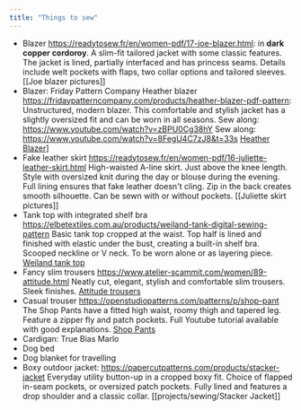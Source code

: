 ```yaml
---
title: "Things to sew"
---
```



- Blazer https://readytosew.fr/en/women-pdf/17-joe-blazer.html: in **dark copper cordoroy**. 
	A slim-fit tailored jacket with some classic features. The jacket is lined, partially interfaced and has princess seams. Details include welt pockets with flaps, two collar options and tailored sleeves.
	[[Joe blazer pictures]]
- Blazer: Friday Pattern Company Heather blazer https://fridaypatterncompany.com/products/heather-blazer-pdf-pattern: Unstructured, modern blazer. This comfortable and stylish jacket has a slightly oversized fit and can be worn in all seasons.
	Sew along: https://www.youtube.com/watch?v=zBPU0Cg38hY
	Sew along: https://www.youtube.com/watch?v=8FegU4C7zJ8&t=33s
	[Heather Blazer](projects/sewing/Heather%20Blazer.md)]
- Fake leather skirt https://readytosew.fr/en/women-pdf/16-juliette-leather-skirt.html
	High-waisted A-line skirt. Just above the knee length. Style with oversized knit during the day or blouse during the evening. Full lining ensures that fake leather doesn't cling. Zip in the back creates smooth silhouette. Can be sewn with or without pockets.
	[[Juliette skirt pictures]]
- Tank top with integrated shelf bra https://elbetextiles.com.au/products/weiland-tank-digital-sewing-pattern
	Basic tank top cropped at the waist. Top half is lined and finished with elastic under the bust, creating a built-in shelf bra. Scooped neckline or V neck. To be worn alone or as layering piece.
	[Weiland tank top](projects/sewing/Weiland%20tank%20top.md)
- Fancy slim trousers https://www.atelier-scammit.com/women/89-attitude.html
	Neatly cut, elegant, stylish and comfortable slim trousers. Sleek finishes. 
	[Attitude trousers](projects/sewing/Attitude%20trousers.md)
- Casual trouser https://openstudiopatterns.com/patterns/p/shop-pant
	The Shop Pants have a fitted high waist, roomy thigh and tapered leg. Feature a zipper fly and patch pockets. Full Youtube tutorial available with good explanations.
	[Shop Pants](projects/sewing/Shop%20Pants.md)
- Cardigan: True Bias Marlo
- Dog bed
- Dog blanket for travelling
- Boxy outdoor jacket: https://papercutpatterns.com/products/stacker-jacket
	Everyday utility button-up in a cropped boxy fit. Choice of flapped in-seam pockets, or oversized patch pockets. Fully lined and features a drop shoulder and a classic collar.
	[[projects/sewing/Stacker Jacket]]